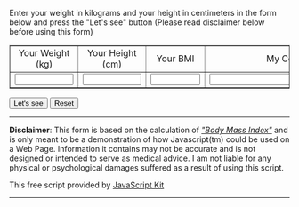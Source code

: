 Enter your weight in kilograms and your height in centimeters in the form below and press the "Let's see" button (Please read disclaimer below before using this form)

<FORM NAME="BMI" method=POST>
<TABLE border=1>
<TR>
<TD><DIV ALIGN=CENTER>Your Weight (kg)</DIV></TD>
<TD><DIV ALIGN=CENTER>Your Height (cm)</DIV></TD>
<TD><DIV ALIGN=CENTER>Your BMI</DIV></TD>
<TD><DIV ALIGN=CENTER>My Comment</DIV></TD>
</TR>

<TR>
<TD><INPUT TYPE=TEXT NAME=weight  SIZE=10 onFocus="this.form.weight.value=''"></TD>
<TD><INPUT TYPE=TEXT NAME=height  SIZE=10 onFocus="this.form.height.value=''"></TD>
<TD><INPUT TYPE=TEXT NAME=bmi     SIZE=8 ></TD>
<TD><INPUT TYPE=TEXT NAME=my_comment size=35></TD>
</TABLE>

<P>
<INPUT TYPE="button" VALUE="Let's see" onClick="computeform(this.form)">
<INPUT TYPE="reset"  VALUE="Reset" onClick="ClearForm(this.form)">
</FORM>

<HR>


<B>Disclaimer</B>: This form is based on the calculation of
<A HREF="http://phaster.com/unpretentious/bmi.html"><I>"Body Mass Index"</I></A>
and is only meant to be a demonstration of how Javascript(tm) could be used
on a Web Page. Information it contains may not be accurate and is not designed
or intended to serve as medical advice. I am not liable for any physical or
psychological damages suffered as a result of using this script.
<p>This free script provided by
<a href="http://javascriptkit.com">JavaScript
Kit</a></p>
<hr>

<SCRIPT LANGUAGE="JAVASCRIPT">
<!-- hide this script tag's contents from old browsers

//Body Mass calculator- by John Scott (johnscott03@yahoo.com)
//Visit JavaScript Kit (http://javascriptkit.com) for script
//Credit must stay intact for use

function ClearForm(form){

    form.weight.value = "";
    form.height.value = "";
    form.bmi.value = "";
    form.my_comment.value = "";

}

function bmi(weight, height) {

          bmindx=weight/eval(height*height);
          return bmindx;
}

function checkform(form) {

       if (form.weight.value==null||form.weight.value.length==0 || form.height.value==null||form.height.value.length==0){
            alert("\nPlease complete the form first");
            return false;
       }

       else if (parseFloat(form.height.value) <= 0||
                parseFloat(form.height.value) >=500||
                parseFloat(form.weight.value) <= 0||
                parseFloat(form.weight.value) >=500){
                alert("\nReally know what you're doing? \nPlease enter values again. \nWeight in kilos and \nheight in cm");
                ClearForm(form);
                return false;
       }
       return true;

}

function computeform(form) {

       if (checkform(form)) {

       yourbmi=Math.round(bmi(form.weight.value, form.height.value/100));
       form.bmi.value=yourbmi;

       if (yourbmi >40) {
          form.my_comment.value="You are grossly obese, consult your physician!";
       }

       else if (yourbmi >30 && yourbmi <=40) {
          form.my_comment.value="Umm... You are obese, want some liposuction?";
       }

       else if (yourbmi >27 && yourbmi <=30) {
          form.my_comment.value="You are very fat, do something before it's too late";
       }

       else if (yourbmi >22 && yourbmi <=27) {
          form.my_comment.value="You are fat, need dieting and exercise";
       }

       else if (yourbmi >=21 && yourbmi <=22) {
          form.my_comment.value="I envy you. Keep it up!!";
       }

       else if (yourbmi >=18 && yourbmi <21) {
          form.my_comment.value="You are thin, eat more.";
       }

       else if (yourbmi >=16 && yourbmi <18) {
          form.my_comment.value="You are starving. Go Find some food!";
       }

       else if (yourbmi <16) {
          form.my_comment.value="You're grossly undernourished, need hospitalization ";
       }

       }
       return;
}
 // -- done hiding from old browsers -->
</SCRIPT>
